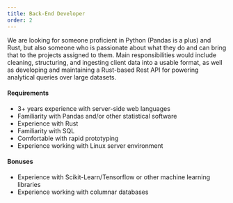 ```yaml
---
title: Back-End Developer
order: 2
---
```


We are looking for someone proficient in Python (Pandas is a plus) and Rust, but also someone who is passionate about what they do and can bring that to the projects assigned to them. Main responsibilities would include cleaning, structuring, and ingesting client data into a usable format, as well as developing and maintaining a Rust-based Rest API for powering analytical queries over large datasets.

#### Requirements
* 3+ years experience with server-side web languages
* Familiarity with Pandas and/or other statistical software
* Experience with Rust
* Familiarity with SQL
* Comfortable with rapid prototyping
* Experience working with Linux server environment

#### Bonuses
* Experience with Scikit-Learn/Tensorflow or other machine learning libraries
* Experience working with columnar databases
